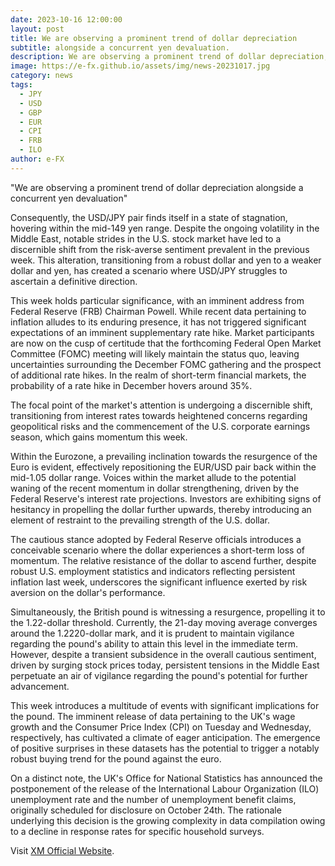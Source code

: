 ```yaml
---
date: 2023-10-16 12:00:00
layout: post
title: We are observing a prominent trend of dollar depreciation
subtitle: alongside a concurrent yen devaluation.
description: We are observing a prominent trend of dollar depreciation, alongside a concurrent yen devaluation.
image: https://e-fx.github.io/assets/img/news-20231017.jpg
category: news
tags:
  - JPY
  - USD
  - GBP
  - EUR
  - CPI
  - FRB
  - ILO
author: e-FX
---
```


"We are observing a prominent trend of dollar depreciation alongside a concurrent yen devaluation"

Consequently, the USD/JPY pair finds itself in a state of stagnation, hovering within the mid-149 yen range. Despite the ongoing volatility in the Middle East, notable strides in the U.S. stock market have led to a discernible shift from the risk-averse sentiment prevalent in the previous week. This alteration, transitioning from a robust dollar and yen to a weaker dollar and yen, has created a scenario where USD/JPY struggles to ascertain a definitive direction.

This week holds particular significance, with an imminent address from Federal Reserve (FRB) Chairman Powell. While recent data pertaining to inflation alludes to its enduring presence, it has not triggered significant expectations of an imminent supplementary rate hike. Market participants are now on the cusp of certitude that the forthcoming Federal Open Market Committee (FOMC) meeting will likely maintain the status quo, leaving uncertainties surrounding the December FOMC gathering and the prospect of additional rate hikes. In the realm of short-term financial markets, the probability of a rate hike in December hovers around 35%.

The focal point of the market's attention is undergoing a discernible shift, transitioning from interest rates towards heightened concerns regarding geopolitical risks and the commencement of the U.S. corporate earnings season, which gains momentum this week.

Within the Eurozone, a prevailing inclination towards the resurgence of the Euro is evident, effectively repositioning the EUR/USD pair back within the mid-1.05 dollar range. Voices within the market allude to the potential waning of the recent momentum in dollar strengthening, driven by the Federal Reserve's interest rate projections. Investors are exhibiting signs of hesitancy in propelling the dollar further upwards, thereby introducing an element of restraint to the prevailing strength of the U.S. dollar.

The cautious stance adopted by Federal Reserve officials introduces a conceivable scenario where the dollar experiences a short-term loss of momentum. The relative resistance of the dollar to ascend further, despite robust U.S. employment statistics and indicators reflecting persistent inflation last week, underscores the significant influence exerted by risk aversion on the dollar's performance.

Simultaneously, the British pound is witnessing a resurgence, propelling it to the 1.22-dollar threshold. Currently, the 21-day moving average converges around the 1.2220-dollar mark, and it is prudent to maintain vigilance regarding the pound's ability to attain this level in the immediate term. However, despite a transient subsidence in the overall cautious sentiment, driven by surging stock prices today, persistent tensions in the Middle East perpetuate an air of vigilance regarding the pound's potential for further advancement.

This week introduces a multitude of events with significant implications for the pound. The imminent release of data pertaining to the UK's wage growth and the Consumer Price Index (CPI) on Tuesday and Wednesday, respectively, has cultivated a climate of eager anticipation. The emergence of positive surprises in these datasets has the potential to trigger a notably robust buying trend for the pound against the euro.

On a distinct note, the UK's Office for National Statistics has announced the postponement of the release of the International Labour Organization (ILO) unemployment rate and the number of unemployment benefit claims, originally scheduled for disclosure on October 24th. The rationale underlying this decision is the growing complexity in data compilation owing to a decline in response rates for specific household surveys.

Visit [XM Official Website](https://clicks.pipaffiliates.com/c?c=550036&l=en&p=0).